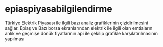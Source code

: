 # epiaspiyasabilgilendirme
Türkiye Elektrik Piyasası ile ilgili bazı analiz grafiklerinin çizidirilmesini sağlar.
Epiaş ve Bazı borsa ekranlarından elektrik ile ilgili olan emtiaların anlık ve geçmişe dönük fiyatlarının api ile çekilip grafikle karşılatırılmasının yapılması
